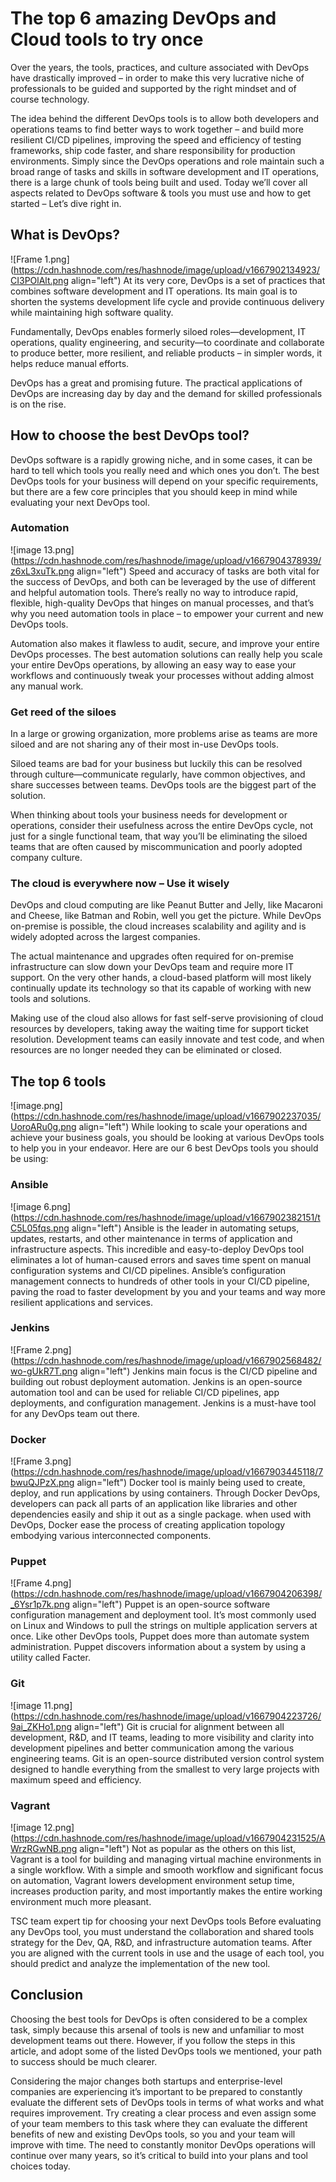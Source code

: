 # The top 6 amazing DevOps and Cloud tools to try once

Over the years, the tools, practices, and culture associated with DevOps have drastically improved – in order to make this very lucrative niche of professionals to be guided and supported by the right mindset and of course technology.

The idea behind the different DevOps tools is to allow both developers and operations teams to find better ways to work together – and build more resilient CI/CD pipelines, improving the speed and efficiency of testing frameworks, ship code faster, and share responsibility for production environments. Simply since the DevOps operations and role maintain such a broad range of tasks and skills in software development and IT operations, there is a large chunk of tools being built and used.
Today we’ll cover all aspects related to DevOps software & tools you must use and how to get started – Let’s dive right in.

## What is DevOps?

![Frame 1.png](https://cdn.hashnode.com/res/hashnode/image/upload/v1667902134923/CI3POlAlt.png align="left")
At its very core, DevOps is a set of practices that combines software development and IT operations. Its main goal is to shorten the systems development life cycle and provide continuous delivery while maintaining high software quality.

Fundamentally, DevOps enables formerly siloed roles—development, IT operations, quality engineering, and security—to coordinate and collaborate to produce better, more resilient, and reliable products – in simpler words, it helps reduce manual efforts.

DevOps has a great and promising future. The practical applications of DevOps are increasing day by day and the demand for skilled professionals is on the rise.

## How to choose the best DevOps tool?
DevOps software is a rapidly growing niche, and in some cases, it can be hard to tell which tools you really need and which ones you don’t. The best DevOps tools for your business will depend on your specific requirements, but there are a few core principles that you should keep in mind while evaluating your next DevOps tool.

### Automation

![image 13.png](https://cdn.hashnode.com/res/hashnode/image/upload/v1667904378939/z6xL3xuTk.png align="left")
Speed and accuracy of tasks are both vital for the success of DevOps, and both can be leveraged by the use of different and helpful automation tools. There’s really no way to introduce rapid, flexible, high-quality DevOps that hinges on manual processes, and that’s why you need automation tools in place – to empower your current and new DevOps tools.

Automation also makes it flawless to audit, secure, and improve your entire DevOps processes. The best automation solutions can really help you scale your entire DevOps operations, by allowing an easy way to ease your workflows and continuously tweak your processes without adding almost any manual work.

### Get reed of the siloes
In a large or growing organization, more problems arise as teams are more siloed and are not sharing any of their most in-use DevOps tools.

Siloed teams are bad for your business but luckily this can be resolved through culture—communicate regularly, have common objectives, and share successes between teams.
DevOps tools are the biggest part of the solution.

When thinking about tools your business needs for development or operations, consider their usefulness across the entire DevOps cycle, not just for a single functional team, that way you’ll be eliminating the siloed teams that are often caused by miscommunication and poorly adopted company culture.

### The cloud is everywhere now – Use it wisely
DevOps and cloud computing are like Peanut Butter and Jelly, like Macaroni and Cheese, like Batman and Robin, well you get the picture.
While DevOps on-premise is possible, the cloud increases scalability and agility and is widely adopted across the largest companies.

The actual maintenance and upgrades often required for on-premise infrastructure can slow down your DevOps team and require more IT support. On the very other hands, a cloud-based platform will most likely continually update its technology so that its capable of working with new tools and solutions.

Making use of the cloud also allows for fast self-serve provisioning of cloud resources by developers, taking away the waiting time for support ticket resolution. Development teams can easily innovate and test code, and when resources are no longer needed they can be eliminated or closed.

## The top 6 tools

![image.png](https://cdn.hashnode.com/res/hashnode/image/upload/v1667902237035/UoroARu0g.png align="left")
While looking to scale your operations and achieve your business goals, you should be looking at various DevOps tools to help you in your endeavor. Here are our 6 best DevOps tools you should be using:

### Ansible

![image 6.png](https://cdn.hashnode.com/res/hashnode/image/upload/v1667902382151/tC5L05fqs.png align="left")
Ansible is the leader in automating setups, updates, restarts, and other maintenance in terms of application and infrastructure aspects. This incredible and easy-to-deploy DevOps tool eliminates a lot of human-caused errors and saves time spent on manual configuration systems and CI/CD pipelines. Ansible’s configuration management connects to hundreds of other tools in your CI/CD pipeline, paving the road to faster development by you and your teams and way more resilient applications and services.

### Jenkins

![Frame 2.png](https://cdn.hashnode.com/res/hashnode/image/upload/v1667902568482/wo-gUkR7T.png align="left")
Jenkins main focus is the CI/CD pipeline and building out robust deployment automation. Jenkins is an open-source automation tool and can be used for reliable CI/CD pipelines, app deployments, and configuration management. Jenkins is a must-have tool for any DevOps team out there.

### Docker

![Frame 3.png](https://cdn.hashnode.com/res/hashnode/image/upload/v1667903445118/7bwuQJPzX.png align="left")
Docker tool is mainly being used to create, deploy, and run applications by using containers. Through Docker DevOps, developers can pack all parts of an application like libraries and other dependencies easily and ship it out as a single package. when used with DevOps, Docker ease the process of creating application topology embodying various interconnected components.

### Puppet

![Frame 4.png](https://cdn.hashnode.com/res/hashnode/image/upload/v1667904206398/_6Ysr1p7k.png align="left")
Puppet is an open-source software configuration management and deployment tool. It’s most commonly used on Linux and Windows to pull the strings on multiple application servers at once. Like other DevOps tools, Puppet does more than automate system administration.
Puppet discovers information about a system by using a utility called Facter.

### Git

![image 11.png](https://cdn.hashnode.com/res/hashnode/image/upload/v1667904223726/9ai_ZKHo1.png align="left")
Git is crucial for alignment between all development, R&D, and IT teams, leading to more visibility and clarity into development pipelines and better communication among the various engineering teams.
Git is an open-source distributed version control system designed to handle everything from the smallest to very large projects with maximum speed and efficiency.

### Vagrant

![image 12.png](https://cdn.hashnode.com/res/hashnode/image/upload/v1667904231525/AWrzRGwNB.png align="left")
Not as popular as the others on this list, Vagrant is a tool for building and managing virtual machine environments in a single workflow. With a simple and smooth workflow and significant focus on automation, Vagrant lowers development environment setup time, increases production parity, and most importantly makes the entire working environment much more pleasant.

TSC team expert tip for choosing your next DevOps tools
Before evaluating any DevOps tool, you must understand the collaboration and shared tools strategy for the Dev, QA, R&D, and infrastructure automation teams. After you are aligned with the current tools in use and the usage of each tool, you should predict and analyze the implementation of the new tool.

## Conclusion
Choosing the best tools for DevOps is often considered to be a complex task, simply because this arsenal of tools is new and unfamiliar to most development teams out there. However, if you follow the steps in this article, and adopt some of the listed DevOps tools we mentioned, your path to success should be much clearer.

Considering the major changes both startups and enterprise-level companies are experiencing it’s important to be prepared to constantly evaluate the different sets of DevOps tools in terms of what works and what requires improvement. Try creating a clear process and even assign some of your team members to this task where they can evaluate the different benefits of new and existing DevOps tools, so you and your team will improve with time. The need to constantly monitor DevOps operations will continue over many years, so it’s critical to build into your plans and tool choices today.
